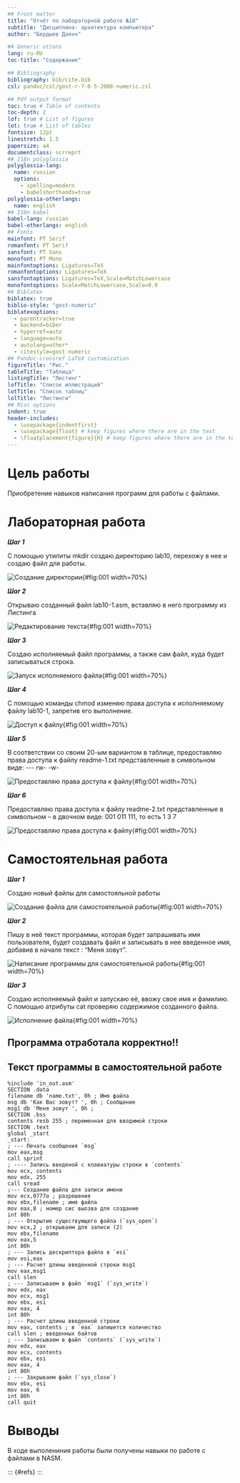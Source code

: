 ```yaml
---
## Front matter
title: "Отчёт по лабораторной работе №10"
subtitle: "Дисциплина: архитектура компьютера"
author: "Бердыев Даянч"

## Generic otions
lang: ru-RU
toc-title: "Содержание"

## Bibliography
bibliography: bib/cite.bib
csl: pandoc/csl/gost-r-7-0-5-2008-numeric.csl

## Pdf output format
toc: true # Table of contents
toc-depth: 2
lof: true # List of figures
lot: true # List of tables
fontsize: 12pt
linestretch: 1.5
papersize: a4
documentclass: scrreprt
## I18n polyglossia
polyglossia-lang:
  name: russian
  options:
	- spelling=modern
	- babelshorthands=true
polyglossia-otherlangs:
  name: english
## I18n babel
babel-lang: russian
babel-otherlangs: english
## Fonts
mainfont: PT Serif
romanfont: PT Serif
sansfont: PT Sans
monofont: PT Mono
mainfontoptions: Ligatures=TeX
romanfontoptions: Ligatures=TeX
sansfontoptions: Ligatures=TeX,Scale=MatchLowercase
monofontoptions: Scale=MatchLowercase,Scale=0.9
## Biblatex
biblatex: true
biblio-style: "gost-numeric"
biblatexoptions:
  - parentracker=true
  - backend=biber
  - hyperref=auto
  - language=auto
  - autolang=other*
  - citestyle=gost-numeric
## Pandoc-crossref LaTeX customization
figureTitle: "Рис."
tableTitle: "Таблица"
listingTitle: "Листинг"
lofTitle: "Список иллюстраций"
lotTitle: "Список таблиц"
lolTitle: "Листинги"
## Misc options
indent: true
header-includes:
  - \usepackage{indentfirst}
  - \usepackage{float} # keep figures where there are in the text
  - \floatplacement{figure}{H} # keep figures where there are in the text
---
```



# Цель работы 

Приобретение навыков написания программ для работы с файлами.

# Лабораторная работа

***Шаг 1***

С помощью утилиты mkdir создаю директорию lab10, перехожу в нее и создаю
файл для работы.

![Создание директории](image/1.png){#fig:001 width=70%}

***Шаг 2***

Открываю созданный файл lab10-1.asm, вставляю в него программу из Листинга

![Редактирование текста](image/2.png){#fig:001 width=70%}

***Шаг 3***

Создаю исполняемый файл программы, а также сам файл, куда будет записываться строка.

![Запуск исполняемого файла](image/3.png){#fig:001 width=70%}

***Шаг 4***

С помощью команды chmod изменяю права доступа к исполняемому файлу
lab10-1, запретив его выполнение.

![Доступ к файлу](image/4.png){#fig:001 width=70%}

***Шаг 5***

В соответствии со своим 20-ым вариантом в таблице, предоставляю права доступа к файлу readme-1.txt представленные в символьном виде: --- rw- -w- 

![Предоставляю права доступа к файлу](image/5.png){#fig:001 width=70%}

***Шаг 6***

Предоставляю права доступа к файлу readme-2.txt представленные в символьном – в двочном виде: 001 011 111, то есть 1 3 7

![Предоставляю права доступа к файлу](image/5.png){#fig:001 width=70%}

# Самостоятельная работа

***Шаг 1***

Создаю новый файлы для самостояльной работы

![Создание файла для самостоятельной работы](image/6.png){#fig:001 width=70%}


***Шаг 2***

Пишу в неё текст программы, которая будет запрашивать имя пользователя, будет создавать файл и записывать в нее введенное имя, добавив в начале текст : “Меня зовут”.

![Написание программы для самостоятельной работы](image/7.png){#fig:001 width=70%}

***Шаг 3***

Создаю исполняемый файл и запускаю её, ввожу свое имя и фамилию.
С помощью атрибуты cat проверяю содержимое созданного файла.

![Исполнение файла](image/8.png){#fig:001 width=70%}

## Программа отработала корректно!!

## Текст программы в самостоятельной работе

```
%include 'in_out.asm'
SECTION .data
filename db 'name.txt', 0h ; Имя файла
msg db 'Как Вас зовут? ', 0h ; Сообщение
msg1 db 'Меня зовут ', 0h ;
SECTION .bss
contents resb 255 ; переменная для вводимой строки
SECTION .text
global _start
_start:
; --- Печать сообщения `msg`
mov eax,msg
call sprint
; ---- Запись введеной с клавиатуры строки в `contents`
mov ecx, contents
mov edx, 255
call sread
;--- Создание файла для записи имени
mov ecx,0777o ; разрешения
mov ebx,filename ; имя файла
mov eax,8 ; номер сис выозва для создание
int 80h
; --- Открытие существующего файла (`sys_open`)
mov ecx,2 ; открываем для записи (2)
mov ebx,filename
mov eax,5
int 80h
; --- Запись дескриптора файла в `esi`
mov esi,eax
; --- Расчет длины введенной строки msg1
mov eax,msg1
call slen
; --- Записываем в файл `msg1` (`sys_write`)
mov edx, eax
mov ecx, msg1
mov ebx, esi
mov eax, 4
int 80h
; --- Расчет длины введенной строки
mov eax, contents ; в `eax` запишется количество
call slen ; введенных байтов
; --- Записываем в файл `contents` (`sys_write`)
mov edx, eax
mov ecx, contents
mov ebx, esi
mov eax, 4
int 80h
; --- Закрываем файл (`sys_close`)
mov ebx, esi
mov eax, 6
int 80h
call quit
```

# Выводы

В ходе выполениния работы были получены навыки по работе с файлами в
NASM.

::: {#refs}
:::
